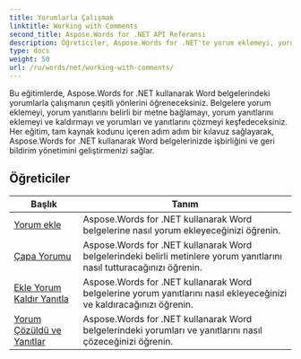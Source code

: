 ```yaml
---
title: Yorumlarla Çalışmak
linktitle: Working with Comments
second_title: Aspose.Words for .NET API Referansı
description: Öğreticiler, Aspose.Words for .NET'te yorum eklemeyi, yorumları bağlamayı, yorum yanıtı ekleme/kaldırmayı, yorumları ayıklamayı ve yorum ve yanıtları çözümlemeyi gösterir.
type: docs
weight: 50
url: /ru/words/net/working-with-comments/
---
```


Bu eğitimlerde, Aspose.Words for .NET kullanarak Word belgelerindeki yorumlarla çalışmanın çeşitli yönlerini öğreneceksiniz. Belgelere yorum eklemeyi, yorum yanıtlarını belirli bir metne bağlamayı, yorum yanıtlarını eklemeyi ve kaldırmayı ve yorumları ve yanıtlarını çözmeyi keşfedeceksiniz. Her eğitim, tam kaynak kodunu içeren adım adım bir kılavuz sağlayarak, Aspose.Words for .NET kullanarak Word belgelerinizde işbirliğini ve geri bildirim yönetimini geliştirmenizi sağlar.

 ## Öğreticiler
| Başlık | Tanım |
| --- | --- |
| [Yorum ekle](./add-comments/) | Aspose.Words for .NET kullanarak Word belgelerine nasıl yorum ekleyeceğinizi öğrenin. |
| [Çapa Yorumu](./anchor-comment/) | Aspose.Words for .NET kullanarak Word belgelerindeki belirli metinlere yorum yanıtlarını nasıl tutturacağınızı öğrenin. |
| [Ekle Yorum Kaldır Yanıtla](./add-remove-comment-reply/) | Aspose.Words for .NET kullanarak Word belgelerine yorum yanıtlarını nasıl ekleyeceğinizi ve kaldıracağınızı öğrenin. |
| [Yorum Çözüldü ve Yanıtlar](./comment-resolved-and-replies/) | Aspose.Words for .NET kullanarak Word belgelerindeki yorumları ve yanıtlarını nasıl çözeceğinizi öğrenin. |